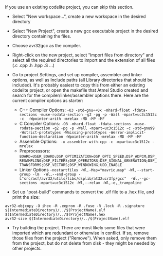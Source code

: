 If you use an existing codelite project, you can skip this section.

- Select "New workspace...", create a new workspace in the desired directory
- Select "New Project", create a new gcc executable project in the desired directory containing the files. 
- Choose avr32gcc as the compiler.
- Right-click on the new project, select "Import files from directory" and select all the required directories to import and the extension of all files (.c .cpp .h .hpp .S ...)

- Go to project Settings, and set up compiler, assembler and linker options, as well as Include paths (all Library directories that should be included). It's probably easiest to copy this from either an existing codelite project, or open the makefile that Atmel Studio created and search for the compiler/linker/assembler options there. Here are the current compiler options as starter:
    * C++ Compiler Options: ```-O3 -std=gnu++0x -mhard-float -fdata-sections -muse-rodata-section -g2 -pg -p -Wall -mpart=uc3c1512c -c  -Wpointer-arith -mrelax -MD -MP -MF ```
    * C Compiler Options: ``` -O3 -mhard-float -fdata-sections -muse-rodata-section -g2 -pg -p -Wall -mpart=uc3c1512c -c -std=gnu99 -Wstrict-prototypes -Wmissing-prototypes -Werror-implicit-function-declaration -Wpointer-arith -mrelax -MD -MP -MF ```
    * Assemble Options: ```  -x assembler-with-cpp -c -mpart=uc3c1512c -mrelax ```
    * Preprocessors: ``` BOARD=USER_BOARD;DSP_OPTIMIZATION=DSP_OPTI_SPEED;DSP_ADPCM;DSP_RESAMPLING;DSP_FILTERS;DSP_OPERATORS;DSP_SIGNAL_GENERATION;DSP_TRANSFORMS;DSP_VECTORS;DSP_WINDOWING;UDD_ENABLE ```
    * Linker Options ``` -nostartfiles -Wl,-Map="mavric.map" -Wl,--start-group -lm  -Wl,--end-group -L"src/asf/avr32/utils/libs/dsplib/at32ucr3fp/gcc"  -Wl,--gc-sections -mpart=uc3c1512c -Wl,--relax -Wl,-e,_trampoline ```

- Set up "post-build" commands to convert the .elf file to a .hex file, and print the size:
```
avr32-objcopy -O ihex -R .eeprom -R .fuse -R .lock -R .signature  $(IntermediateDirectory)/../$(ProjectName).elf $(IntermediateDirectory)/../$(ProjectName).hex
avr32-size $(IntermediateDirectory)/../$(ProjectName).elf
```

- Try building the project. There are most likely some files that were imported which are redundant or otherwise in conflict. If so, remove those files from the project ("Remove"). When asked, only remove them from the project, but do not delete from disk - they might be needed by other projects.